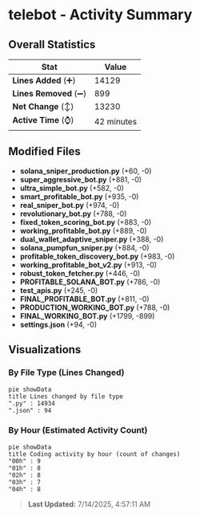 # telebot - Activity Summary 

## Overall Statistics

| Stat                   | Value                                                             |
| ---------------------- | ----------------------------------------------------------------- |
| **Lines Added** (➕)   | 14129                                          |
| **Lines Removed** (➖) | 899                                        |
| **Net Change** (↕)    | 13230                |
| **Active Time** (⌚)   | 42 minutes |


## Modified Files
- **solana_sniper_production.py** (+60, -0)
- **super_aggressive_bot.py** (+881, -0)
- **ultra_simple_bot.py** (+582, -0)
- **smart_profitable_bot.py** (+935, -0)
- **real_sniper_bot.py** (+974, -0)
- **revolutionary_bot.py** (+788, -0)
- **fixed_token_scoring_bot.py** (+883, -0)
- **working_profitable_bot.py** (+889, -0)
- **dual_wallet_adaptive_sniper.py** (+388, -0)
- **solana_pumpfun_sniper.py** (+884, -0)
- **profitable_token_discovery_bot.py** (+983, -0)
- **working_profitable_bot_v2.py** (+913, -0)
- **robust_token_fetcher.py** (+446, -0)
- **PROFITABLE_SOLANA_BOT.py** (+786, -0)
- **test_apis.py** (+245, -0)
- **FINAL_PROFITABLE_BOT.py** (+811, -0)
- **PRODUCTION_WORKING_BOT.py** (+788, -0)
- **FINAL_WORKING_BOT.py** (+1799, -899)
- **settings.json** (+94, -0)

## Visualizations

### By File Type (Lines Changed)

```mermaid
pie showData
title Lines changed by file type
".py" : 14934
".json" : 94
```

### By Hour (Estimated Activity Count)

```mermaid
pie showData
title Coding activity by hour (count of changes)
"00h" : 9
"01h" : 8
"02h" : 8
"03h" : 7
"04h" : 8
```


> **Last Updated:** 7/14/2025, 4:57:11 AM
